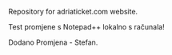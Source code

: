 ﻿Repository for adriaticket.com website.

Test promjene s Notepad++ lokalno s računala!

Dodano
Promjena - Stefan.
